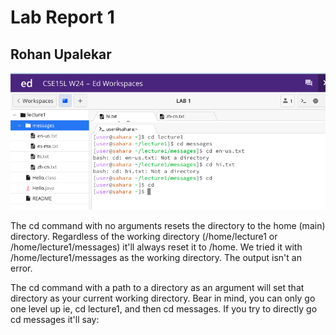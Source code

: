 # Lab Report 1

## Rohan Upalekar

![Image](https://github.com/rupalekarucsd/cse15l-lab-reports/blob/main/cd-ss.png)

The cd command with no arguments resets the directory to the  home (main) directory. Regardless of the working directory (/home/lecture1 or /home/lecture1/messages) it'll always reset it to /home. We tried it with /home/lecture1/messages as the working directory. The output isn't an error.

The cd command with a path to a directory as an argument will set that directory as your current working directory. Bear in mind, you can only go one level up ie, cd lecture1, and then cd messages. If you try to directly go cd messages it'll say:


